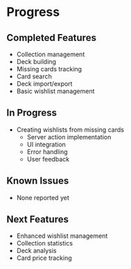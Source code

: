 # Progress

## Completed Features

- Collection management
- Deck building
- Missing cards tracking
- Card search
- Deck import/export
- Basic wishlist management

## In Progress

- Creating wishlists from missing cards
  - Server action implementation
  - UI integration
  - Error handling
  - User feedback

## Known Issues

- None reported yet

## Next Features

- Enhanced wishlist management
- Collection statistics
- Deck analysis
- Card price tracking

